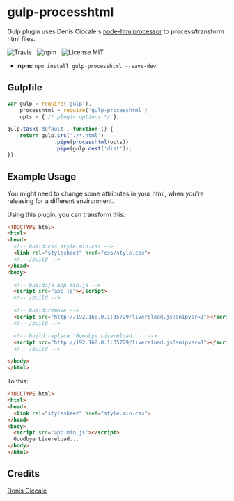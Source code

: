 # gulp-processhtml

Gulp plugin uses Denis Ciccale's [node-htmlprocessor](https://github.com/dciccale/node-htmlprocessor)
to process/transform html files.

![Travis](http://img.shields.io/travis/Wildhoney/gulp-processhtml.svg?style=flat)
&nbsp;
![npm](http://img.shields.io/npm/v/gulp-processhtml.svg?style=flat)
&nbsp;
![License MIT](http://img.shields.io/badge/License-MIT-lightgrey.svg?style=flat)

* **npm:** `npm install gulp-processhtml --save-dev`

## Gulpfile

```js
var gulp = require('gulp'),
    processhtml = require('gulp-processhtml')
    opts = { /* plugin options */ };

gulp.task('default', function () {
    return gulp.src('./*.html')
               .pipe(processhtml(opts))
               .pipe(gulp.dest('dist'));
});
```

## Example Usage

You might need to change some attributes in your html, when you're releasing
for a different environment.

Using this plugin, you can transform this:

```html
<!DOCTYPE html>
<html>
<head>
  <!-- build:css style.min.css -->
  <link rel="stylesheet" href="css/style.css">
  <!-- /build -->
</head>
<body>

  <!-- build:js app.min.js -->
  <script src="app.js"></script>
  <!-- /build -->

  <!-- build:remove -->
  <script src="http://192.168.0.1:35729/livereload.js?snipver=1"></script>
  <!-- /build -->

  <!-- build:replace 'Goodbye Livereload...' -->
  <script src="http://192.168.0.1:35729/livereload.js?snipver=1"></script>
  <!-- /build -->

</body>
</html>
```

To this:

```html
<!DOCTYPE html>
<html>
<head>
  <link rel="stylesheet" href="style.min.css">
</head>
<body>
  <script src="app.min.js"></script>
  Goodbye Livereload...
</body>
</html>
```

## Credits

[Denis Ciccale](https://twitter.com/dciccale)
